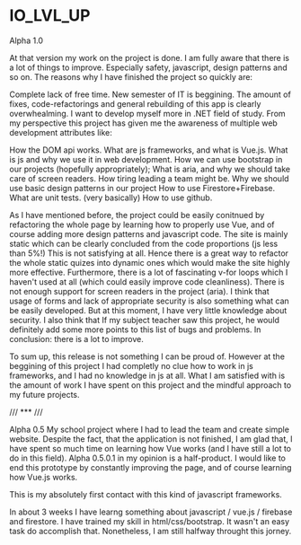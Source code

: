 # IO_LVL_UP

Alpha 1.0

At that version my work on the project is done. I am fully aware that there is a lot of things to improve. Especially safety, javascript, design patterns and so on. The reasons why I have finished the project so quickly are:

Complete lack of free time.
New semester of IT is beggining.
The amount of fixes, code-refactorings and general rebuilding of this app is clearly overwhealming.
I want to develop myself more in .NET field of study.
From my perspective this project has given me the awareness of multiple web development attributes like:

How the DOM api works.
What are js frameworks, and what is Vue.js.
What is js and why we use it in web development.
How we can use bootstrap in our projects (hopefully appropriately);
What is aria, and why we should take care of screen readers.
How tiring leading a team might be.
Why we should use basic design patterns in our project
How to use Firestore+Firebase.
What are unit tests. (very basically)
How to use github.

As I have mentioned before, the project could be easily conitnued by refactoring the whole page by learning how to properly use Vue, and of course adding more design patterns and javascript code. The site is mainly static which can be clearly concluded from the code proportions (js less than 5%!) This is not satisfying at all. Hence there is a great way to refactor the whole static quizes into dynamic ones which would make the site highly more effective. Furthermore, there is a lot of fascinating v-for loops which I haven't used at all (which could easily improve code cleanliness). There is not enough support for screen readers in the project (aria). I think that usage of forms and lack of appropriate security is also something what can be easily developed. But at this moment, I have very little knowledge about security. I also think that If my subject teacher saw this project, he would definitely add some more points to this list of bugs and problems. In conclusion: there is a lot to improve.

To sum up, this release is not something I can be proud of. However at the beggining of this project I had completly no clue how to work in js frameworks, and I had no knowledge in js at all. What I am satisfied with is the amount of work I have spent on this project and the mindful approach to my future projects.

/// *** /// 

Alpha 0.5
My school project where I had to lead the team and create simple website.
Despite the fact, that the application is not finished, I am glad that, I have spent so much time on learning how Vue works (and I have still a lot to do in this field). Alpha 0.5.0.1 in my opinion is a half-product. I would like to end this prototype by constantly improving the page, and of course learning how Vue.js works.

This is my absolutely first contact with this kind of javascript frameworks.

In about 3 weeks I have learng something about javascript / vue.js / firebase and firestore. I have trained my skill in html/css/bootstrap. It wasn't an easy task do accomplish that. Nonetheless, I am still halfway throught this jorney.
